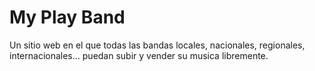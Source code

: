 My Play Band
========================

Un sitio web en el que todas las bandas locales, nacionales, regionales, 
internacionales... puedan subir y vender su musica libremente.